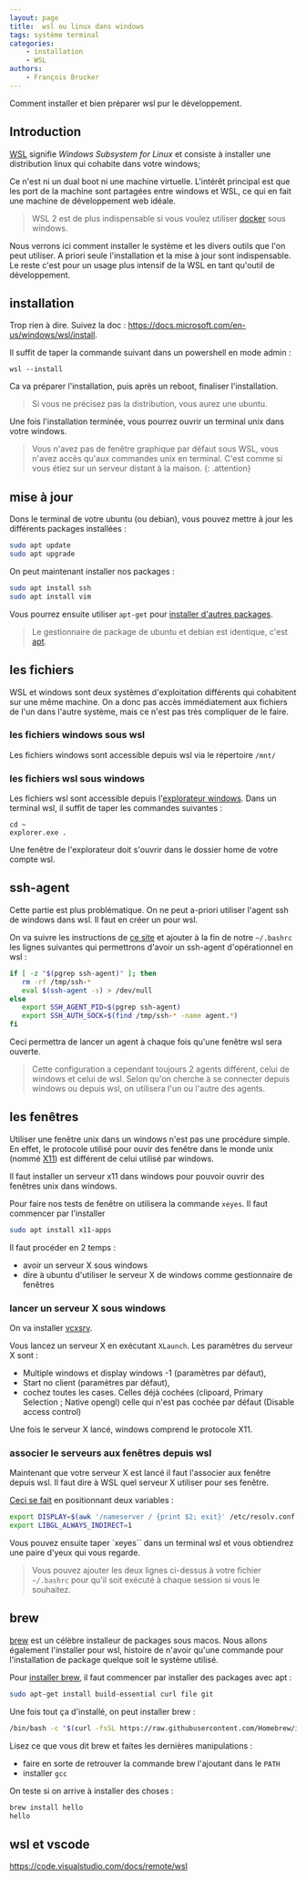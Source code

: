 ```yaml
---
layout: page
title:  wsl ou linux dans windows
tags: système terminal
categories: 
    - installation
    - WSL
authors: 
    - François Brucker
---
```


Comment installer et bien préparer wsl pur le développement.

<!--more-->

## Introduction

[WSL](https://docs.microsoft.com/en-us/windows/wsl/) signifie *Windows Subsystem for Linux* et consiste à installer une distribution linux qui cohabite dans votre windows;

Ce n'est ni un dual boot ni une machine virtuelle. L'intérêt principal est que les port de la machine sont partagées entre windows et WSL, ce qui en fait une machine de développement web idéale.

> WSL 2 est de plus indispensable si vous voulez utiliser [docker](https://www.docker.com/) sous windows.

Nous verrons ici comment installer le système et les divers outils que l'on peut utiliser.
A priori seule l'installation et la mise à jour sont indispensable. Le reste c'est pour un usage plus intensif de la WSL en tant qu'outil de développement.

## installation

Trop rien à dire. Suivez la doc : <https://docs.microsoft.com/en-us/windows/wsl/install>.

Il suffit de taper la commande suivant dans un powershell en mode admin :

```shell
wsl --install
```

Ca va préparer l'installation, puis après un reboot, finaliser l'installation. 

> Si vous ne précisez pas la distribution, vous aurez une ubuntu.

Une fois l'installation terminée, vous pourrez ouvrir un terminal unix dans votre windows.

> Vous n'avez pas de fenêtre graphique par défaut sous WSL, vous n'avez accès qu'aux commandes unix en terminal. C'est comme si vous étiez sur un serveur distant à la maison.
{: .attention}

## mise à jour

Dons le terminal de votre ubuntu (ou debian), vous pouvez mettre à jour les différents packages installées :

```sh
sudo apt update
sudo apt upgrade
```

On peut maintenant installer nos packages :

```sh
sudo apt install ssh
sudo apt install vim
```

Vous pourrez ensuite utiliser `apt-get` pour [installer d'autres packages](http://www.octetmalin.net/linux/tutoriels/apt-get.php).

> Le gestionnaire de package de ubuntu et debian est identique, c'est [apt](https://doc.ubuntu-fr.org/apt).


## les fichiers

WSL et windows sont deux systèmes d'exploitation différents qui cohabitent sur une même machine. On a donc pas accès immédiatement aux fichiers de l'un dans l'autre système, mais ce n'est pas très compliquer de le faire.

### les fichiers windows sous wsl

Les fichiers windows sont accessible depuis wsl via le répertoire `/mnt/`

### les fichiers wsl sous windows

Les fichiers wsl sont accessible depuis l'[explorateur windows](https://devblogs.microsoft.com/commandline/whats-new-for-wsl-in-windows-10-version-1903/). Dans un terminal wsl, il suffit de taper les commandes suivantes :

```shell
cd ~
explorer.exe .
```

Une fenêtre de l'explorateur doit s'ouvrir dans le dossier home de votre compte wsl.

## ssh-agent

Cette partie est plus problématique. On ne peut a-priori utiliser l'agent ssh de windows dans wsl. Il faut en créer un pour wsl.

On va suivre les instructions de [ce site](https://www.scivision.dev/ssh-agent-windows-linux/) et ajouter à la fin de notre `~/.bashrc` les lignes suivantes qui permettrons d'avoir un ssh-agent d'opérationnel en wsl :

```sh
if [ -z "$(pgrep ssh-agent)" ]; then
   rm -rf /tmp/ssh-*
   eval $(ssh-agent -s) > /dev/null
else
   export SSH_AGENT_PID=$(pgrep ssh-agent)
   export SSH_AUTH_SOCK=$(find /tmp/ssh-* -name agent.*)
fi
```

Ceci permettra de lancer un agent à chaque fois qu'une fenêtre wsl sera ouverte.

> Cette configuration a cependant toujours 2 agents différent, celui de windows et celui de wsl. Selon qu'on cherche à se connecter depuis windows ou depuis wsl, on utilisera l'un ou l'autre des agents.

## les fenêtres

Utiliser une fenêtre unix dans un windows n'est pas une procédure simple. En effet, le protocole utilisé pour ouvir des fenêtre dans le monde unix (nommé [X11](https://fr.wikipedia.org/wiki/X_Window_System)) est différent de celui utilisé par windows.

Il faut installer un serveur x11 dans windows pour pouvoir ouvrir des fenêtres unix dans windows.

Pour faire nos tests de fenêtre on utilisera la commande `xeyes`. Il faut commencer par l'installer

```sh
sudo apt install x11-apps
```

Il faut procéder en 2 temps :

* avoir un serveur X sous windows
* dire à ubuntu d'utiliser le serveur X de windows comme gestionnaire de fenêtres

### lancer un serveur X sous windows

On va installer [vcxsrv](https://sourceforge.net/projects/vcxsrv/).

Vous lancez un serveur X en exécutant `XLaunch`. Les paramètres du serveur X sont :

* Multiple windows et display windows -1 (paramètres par défaut),
* Start no client (paramètres par défaut),
* cochez toutes les cases. Celles déjà cochées (clipoard, Primary Selection ; Native opengl) celle qui n'est pas cochée par défaut (Disable access control)

Une fois le serveur X lancé, windows comprend le protocole X11.

### associer le serveurs aux fenêtres depuis wsl

Maintenant que votre serveur X est lancé il faut l'associer aux fenêtre depuis wsl. Il faut dire à WSL quel serveur X utiliser pour ses fenêtre. 

[Ceci se fait](https://stackoverflow.com/questions/61110603/how-to-set-up-working-x11-forwarding-on-wsl2/61110604#61110604) en positionnant deux variables :

```sh
export DISPLAY=$(awk '/nameserver / {print $2; exit}' /etc/resolv.conf 2>/dev/null):0
export LIBGL_ALWAYS_INDIRECT=1
```

Vous pouvez ensuite taper `xeyes`` dans un terminal wsl et vous obtiendrez une paire d'yeux qui vous regarde.

> Vous pouvez ajouter les deux lignes ci-dessus à votre fichier `~/.bashrc` pour qu'il soit exécuté à chaque session si vous le souhaitez.

## brew

[brew](https://brew.sh/index_fr) est un célèbre installeur de packages sous macos. Nous allons également l'installer pour wsl, histoire de n'avoir qu'une commande pour l'installation de package quelque soit le système utilisé.

Pour [installer brew](https://docs.brew.sh/Homebrew-on-Linux), il faut commencer par installer des packages avec apt :

```sh
sudo apt-get install build-essential curl file git
```

Une fois tout ça d'installé, on peut installer brew :

```sh
/bin/bash -c "$(curl -fsSL https://raw.githubusercontent.com/Homebrew/install/master/install.sh)"
```

Lisez ce que vous dit brew et faites les dernières manipulations :

* faire en sorte de retrouver la commande brew l'ajoutant dans le `PATH`
* installer `gcc`

On teste si on arrive à installer des choses :

```sh
brew install hello
hello
```

## wsl et vscode

<https://code.visualstudio.com/docs/remote/wsl>